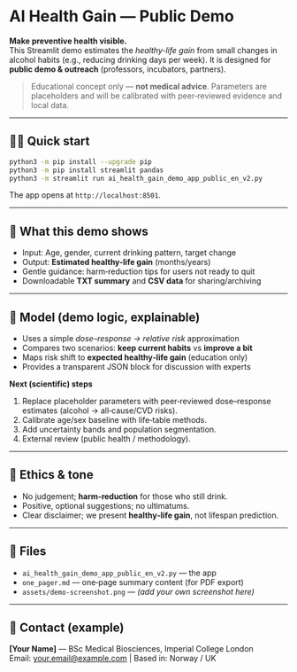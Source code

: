 # AI Health Gain — Public Demo

**Make preventive health visible.**  
This Streamlit demo estimates the *healthy-life gain* from small changes in alcohol habits (e.g., reducing drinking days per week). It is designed for **public demo & outreach** (professors, incubators, partners).

> Educational concept only — **not medical advice**. Parameters are placeholders and will be calibrated with peer‑reviewed evidence and local data.

---

## 🏃‍♂️ Quick start
```bash
python3 -m pip install --upgrade pip
python3 -m pip install streamlit pandas
python3 -m streamlit run ai_health_gain_demo_app_public_en_v2.py
```

The app opens at `http://localhost:8501`.

---

## 🧠 What this demo shows
- Input: Age, gender, current drinking pattern, target change  
- Output: **Estimated healthy-life gain** (months/years)  
- Gentle guidance: harm‑reduction tips for users not ready to quit  
- Downloadable **TXT summary** and **CSV data** for sharing/archiving

---

## 📐 Model (demo logic, explainable)
- Uses a simple *dose–response → relative risk* approximation
- Compares two scenarios: **keep current habits** vs **improve a bit**
- Maps risk shift to **expected healthy‑life gain** (education only)
- Provides a transparent JSON block for discussion with experts

**Next (scientific) steps**
1. Replace placeholder parameters with peer‑reviewed dose–response estimates (alcohol → all‑cause/CVD risks).  
2. Calibrate age/sex baseline with life‑table methods.  
3. Add uncertainty bands and population segmentation.  
4. External review (public health / methodology).

---

## 🧭 Ethics & tone
- No judgement; **harm‑reduction** for those who still drink.  
- Positive, optional suggestions; no ultimatums.  
- Clear disclaimer; we present **healthy‑life gain**, not lifespan prediction.

---

## 📄 Files
- `ai_health_gain_demo_app_public_en_v2.py` — the app
- `one_pager.md` — one‑page summary content (for PDF export)
- `assets/demo-screenshot.png` — *(add your own screenshot here)*

---

## 📨 Contact (example)
**[Your Name]** — BSc Medical Biosciences, Imperial College London  
Email: your.email@example.com | Based in: Norway / UK
